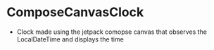 # ComposeCanvasClock
- Clock made using the jetpack comopse canvas that observes the LocalDateTime and displays the time
